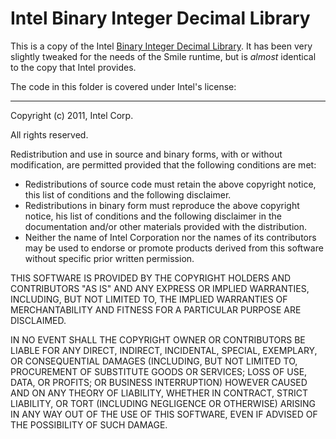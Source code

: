 # Intel Binary Integer Decimal Library

This is a copy of the Intel [Binary Integer Decimal Library](https://software.intel.com/en-us/articles/intel-decimal-floating-point-math-library).  It has been very slightly tweaked for the needs of the Smile runtime, but is *almost* identical to the copy that Intel provides.

The code in this folder is covered under Intel's license:

------------------

Copyright (c) 2011, Intel Corp.

All rights reserved.

Redistribution and use in source and binary forms, with or without modification, 
are permitted provided that the following conditions are met:

* Redistributions of source code must retain the above copyright notice, this
     list of conditions and the following disclaimer.
* Redistributions in binary form must reproduce the above copyright notice, 
     his list of conditions and the following disclaimer in the documentation 
     and/or other materials provided with the distribution.
* Neither the name of Intel Corporation nor the names of its contributors 
     may be used to endorse or promote products derived from this software 
     without specific prior written permission.

THIS SOFTWARE IS PROVIDED BY THE COPYRIGHT HOLDERS AND CONTRIBUTORS "AS IS" AND 
ANY EXPRESS OR IMPLIED WARRANTIES, INCLUDING, BUT NOT LIMITED TO, THE IMPLIED 
WARRANTIES OF MERCHANTABILITY AND FITNESS FOR A PARTICULAR PURPOSE ARE 
DISCLAIMED.


IN NO EVENT SHALL THE COPYRIGHT OWNER OR CONTRIBUTORS BE LIABLE FOR ANY DIRECT, 
INDIRECT, INCIDENTAL, SPECIAL, EXEMPLARY, OR CONSEQUENTIAL DAMAGES (INCLUDING, 
BUT NOT LIMITED TO, PROCUREMENT OF SUBSTITUTE GOODS OR SERVICES; LOSS OF USE, 
DATA, OR PROFITS; OR BUSINESS INTERRUPTION) HOWEVER CAUSED AND ON ANY THEORY OF 
LIABILITY, WHETHER IN CONTRACT, STRICT LIABILITY, OR TORT (INCLUDING NEGLIGENCE 
OR OTHERWISE) ARISING IN ANY WAY OUT OF THE USE OF THIS SOFTWARE, EVEN IF 
ADVISED OF THE POSSIBILITY OF SUCH DAMAGE.